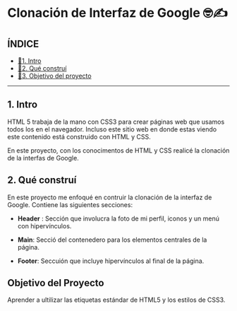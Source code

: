 # Clonación de Interfaz de Google 🤓✍

## ÍNDICE

* [💫1. Intro](https://github.com/SaraMabelTorres/interfasdeclondegoogl/blob/main/README.md#1-intro)
* [💫2. Qué construí](https://github.com/SaraMabelTorres/interfasdeclondegoogl/blob/main/README.md#2-qu%C3%A9-constru%C3%AD)
* [💫3. Objetivo del proyecto](https://github.com/SaraMabelTorres/interfasdeclondegoogl/blob/main/README.md#objetivo-del-proyecto)

****

## 1. Intro
HTML 5 trabaja de la mano con CSS3 para crear páginas web que usamos todos los en el navegador. Incluso este sitio web en donde estas viendo este contenido está construido con HTML y CSS.

En este proyecto, con los conocimentos de HTML y CSS realicé la clonación de la interfas de Google.

## 2. Qué construí
En este proyecto me enfoqué en contruir la clonación de la interfaz de Google. Contiene las siguientes secciones: 

* **Header** : Sección que involucra la foto de mi perfil, iconos y un menú con hipervínculos.

* **Main**: Secció  del contenedero para los elementos centrales de la página.

*  **Footer**: Seccuión que incluye hipervínculos al final de la página.

## Objetivo del Proyecto
Aprender a ultilizar las etiquetas estándar de HTML5 y los estilos de CSS3.
